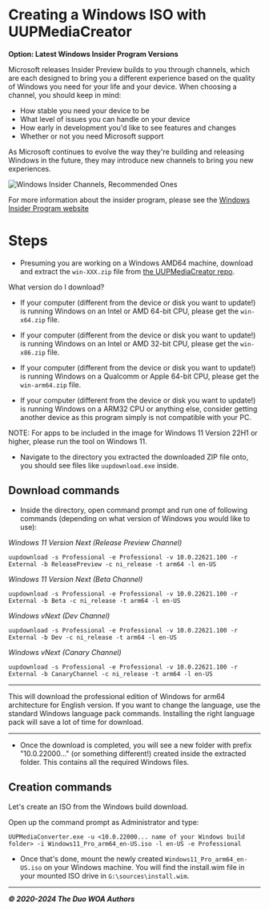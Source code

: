 # Creating a Windows ISO with UUPMediaCreator

**Option: Latest Windows Insider Program Versions**

Microsoft releases Insider Preview builds to you through channels, which are each designed to bring you a different experience based on the quality of Windows you need for your life and your device. When choosing a channel, you should keep in mind:

- How stable you need your device to be
- What level of issues you can handle on your device
- How early in development you'd like to see features and changes
- Whether or not you need Microsoft support

As Microsoft continues to evolve the way they're building and releasing Windows in the future, they may introduce new channels to bring you new experiences.

![Windows Insider Channels, Recommended Ones](https://learn.microsoft.com/en-us/windows-insider/images/channelsmovev2.png)

For more information about the insider program, please see the [Windows Insider Program website](https://insider.windows.com)

# Steps 

- Presuming you are working on a Windows AMD64 machine, download and extract the ```win-XXX.zip``` file from [the UUPMediaCreator repo](https://github.com/gus33000/UUPMediaCreator/releases/latest).

What version do I download?

- If your computer (different from the device or disk you want to update!) is running Windows on an Intel or AMD 64-bit CPU, please get the ```win-x64.zip``` file.

- If your computer (different from the device or disk you want to update!) is running Windows on an Intel or AMD 32-bit CPU, please get the ```win-x86.zip``` file.

- If your computer (different from the device or disk you want to update!) is running Windows on a Qualcomm or Apple 64-bit CPU, please get the ```win-arm64.zip``` file.

- If your computer (different from the device or disk you want to update!) is running Windows on a ARM32 CPU or anything else, consider getting another device as this program simply is not compatible with your PC.

NOTE: For apps to be included in the image for Windows 11 Version 22H1 or higher, please run the tool on Windows 11.

- Navigate to the directory you extracted the downloaded ZIP file onto, you should see files like ```uupdownload.exe``` inside.

## Download commands

-  Inside the directory, open command prompt and run one of following commands (depending on what version of Windows you would like to use):

_Windows 11 Version Next (Release Preview Channel)_
```batch
uupdownload -s Professional -e Professional -v 10.0.22621.100 -r External -b ReleasePreview -c ni_release -t arm64 -l en-US
```

_Windows 11 Version Next (Beta Channel)_
```batch
uupdownload -s Professional -e Professional -v 10.0.22621.100 -r External -b Beta -c ni_release -t arm64 -l en-US
```

_Windows vNext (Dev Channel)_
```batch
uupdownload -s Professional -e Professional -v 10.0.22621.100 -r External -b Dev -c ni_release -t arm64 -l en-US
```

_Windows vNext (Canary Channel)_
```batch
uupdownload -s Professional -e Professional -v 10.0.22621.100 -r External -b CanaryChannel -c ni_release -t arm64 -l en-US
```

---

This will download the professional edition of Windows for arm64 architecture for English version. If you want to change the language,
use the standard Windows language pack commands. Installing the right language pack will save a lot of time for download.

---

- Once the download is completed, you will see a new folder with prefix "10.0.22000..." (or something different!) created inside the extracted folder. This
  contains all the required Windows files.

## Creation commands

Let's create an ISO from the Windows build download.

Open up the command prompt as Administrator and type:

```batch
UUPMediaConverter.exe -u <10.0.22000... name of your Windows build folder> -i Windows11_Pro_arm64_en-US.iso -l en-US -e Professional
```

- Once that's done, mount the newly created `Windows11_Pro_arm64_en-US.iso` on your Windows machine. You will find the install.wim file in your mounted ISO drive in `G:\sources\install.wim`.

---

_**© 2020-2024 The Duo WOA Authors**_